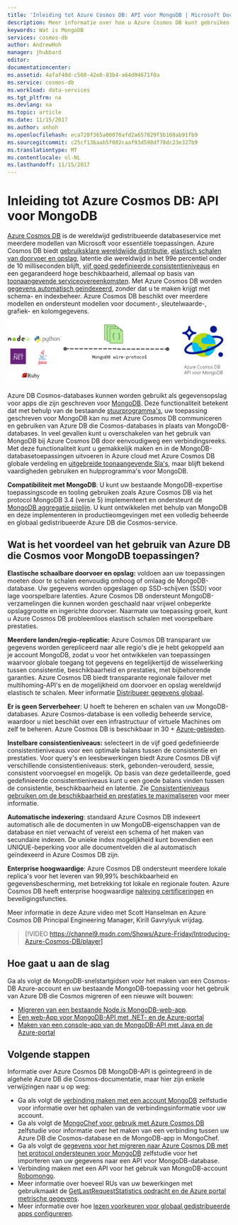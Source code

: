 ```yaml
---
title: 'Inleiding tot Azure Cosmos DB: API voor MongoDB | Microsoft Docs'
description: Meer informatie over hoe u Azure Cosmos DB kunt gebruiken om op te slaan en query grote hoeveelheden JSON-documenten met een lage latentie met behulp van de populaire OSS MongoDB APIs.
keywords: Wat is MongoDB
services: cosmos-db
author: AndrewHoh
manager: jhubbard
editor: 
documentationcenter: 
ms.assetid: 4afaf40d-c560-42e0-83b4-a64d94671f0a
ms.service: cosmos-db
ms.workload: data-services
ms.tgt_pltfrm: na
ms.devlang: na
ms.topic: article
ms.date: 11/15/2017
ms.author: anhoh
ms.openlocfilehash: eca720f365a00070afd2a657829f5b108ab91fb9
ms.sourcegitcommit: c25cf136aab5f082caaf93d598df78dc23e327b9
ms.translationtype: MT
ms.contentlocale: nl-NL
ms.lasthandoff: 11/15/2017
---
```

# <a name="introduction-to-azure-cosmos-db-api-for-mongodb"></a>Inleiding tot Azure Cosmos DB: API voor MongoDB

[Azure Cosmos DB](../cosmos-db/introduction.md) is de wereldwijd gedistribueerde databaseservice met meerdere modellen van Microsoft voor essentiële toepassingen. Azure Cosmos DB biedt [gebruiksklare wereldwijde distributie](distribute-data-globally.md), [elastisch schalen van doorvoer en opslag](partition-data.md), latentie die wereldwijd in het 99e percentiel onder de 10 milliseconden blijft, [vijf goed gedefinieerde consistentieniveaus](consistency-levels.md) en een gegarandeerd hoge beschikbaarheid, allemaal op basis van [toonaangevende serviceovereenkomsten](https://azure.microsoft.com/support/legal/sla/cosmos-db/). Met Azure Cosmos DB worden [gegevens automatisch geïndexeerd](http://www.vldb.org/pvldb/vol8/p1668-shukla.pdf), zonder dat u te maken krijgt met schema- en indexbeheer. Azure Cosmos DB beschikt over meerdere modellen en ondersteunt modellen voor document-, sleutelwaarde-, grafiek- en kolomgegevens. 

![Azure Cosmos DB: MongoDB API](./media/mongodb-introduction/cosmosdb-mongodb.png) 

Azure DB Cosmos-databases kunnen worden gebruikt als gegevensopslag voor apps die zijn geschreven voor [MongoDB](https://docs.mongodb.com/manual/introduction/). Deze functionaliteit betekent dat met behulp van de bestaande [stuurprogramma's](https://docs.mongodb.org/ecosystem/drivers/), uw toepassing geschreven voor MongoDB kan nu met Azure Cosmos DB communiceren en gebruiken van Azure DB die Cosmos-databases in plaats van MongoDB-databases. In veel gevallen kunt u overschakelen van het gebruik van MongoDB bij Azure Cosmos DB door eenvoudigweg een verbindingsreeks. Met deze functionaliteit kunt u gemakkelijk maken en in de MongoDB-databasetoepassingen uitvoeren in Azure cloud met Azure Cosmos DB globale verdeling en [uitgebreide toonaangevende Sla's](https://azure.microsoft.com/support/legal/sla/cosmos-db), maar blijft bekend vaardigheden gebruiken en hulpprogramma's voor MongoDB.

**Compatibiliteit met MongoDB**: U kunt uw bestaande MongoDB-expertise toepassingscode en tooling gebruiken zoals Azure Cosmos DB via het protocol MongoDB 3.4 (versie 5) implementeert en ondersteunt de [MongoDB aggregatie pijplijn](mongodb-feature-support.md#aggregation-pipeline). U kunt ontwikkelen met behulp van MongoDB en deze implementeren in productieomgevingen met een volledig beheerde en globaal gedistribueerde Azure DB die Cosmos-service.

## <a name="what-is-the-benefit-of-using-azure-cosmos-db-for-mongodb-applications"></a>Wat is het voordeel van het gebruik van Azure DB die Cosmos voor MongoDB toepassingen?

**Elastische schaalbare doorvoer en opslag:** voldoen aan uw toepassingen moeten door te schalen eenvoudig omhoog of omlaag de MongoDB-database. Uw gegevens worden opgeslagen op SSD-schijven (SSD) voor lage voorspelbare latenties. Azure Cosmos DB ondersteunt MongoDB-verzamelingen die kunnen worden geschaald naar vrijwel onbeperkte opslaggrootte en ingerichte doorvoer. Naarmate uw toepassing groeit, kunt u Azure Cosmos DB probleemloos elastisch schalen met voorspelbare prestaties. 

**Meerdere landen/regio-replicatie:** Azure Cosmos DB transparant uw gegevens worden gerepliceerd naar alle regio's die je hebt gekoppeld aan je account MongoDB, zodat u voor het ontwikkelen van toepassingen waarvoor globale toegang tot gegevens en tegelijkertijd de wisselwerking tussen consistentie, beschikbaarheid en prestaties, met bijbehorende garanties. Azure Cosmos DB biedt transparante regionale failover met multihoming-API's en de mogelijkheid om doorvoer en opslag wereldwijd elastisch te schalen. Meer informatie [Distribueer gegevens globaal](distribute-data-globally.md).

**Er is geen Serverbeheer**: U hoeft te beheren en schalen van uw MongoDB-databases. Azure Cosmos-database is een volledig beheerde service, waardoor u niet beschikt over een infrastructuur of virtuele Machines om zelf te beheren. Azure Cosmos DB is beschikbaar in 30 + [Azure-gebieden](https://azure.microsoft.com/regions/services/).

**Instelbare consistentieniveaus:** selecteert in de vijf goed gedefinieerde consistentieniveaus voor een optimale balans tussen de consistentie en prestaties. Voor query's en leesbewerkingen biedt Azure Cosmos DB vijf verschillende consistentieniveaus: sterk, gebonden-verouderd, sessie, consistent voorvoegsel en mogelijk. Op basis van deze gedetailleerde, goed gedefinieerde consistentieniveaus kunt u een goede balans vinden tussen de consistentie, beschikbaarheid en latentie. Zie [Consistentieniveaus gebruiken om de beschikbaarheid en prestaties te maximaliseren](consistency-levels.md) voor meer informatie.

**Automatische indexering**: standaard Azure Cosmos DB indexeert automatisch alle de documenten in uw MongoDB-eigenschappen van de database en niet verwacht of vereist een schema of het maken van secundaire indexen. De unieke index mogelijkheid kunt bovendien een UNIQUE-beperking voor alle documentvelden die al automatisch geïndexeerd in Azure Cosmos DB zijn.

**Enterprise hoogwaardige**: Azure Cosmos DB ondersteunt meerdere lokale replica's voor het leveren van 99,99% beschikbaarheid en gegevensbescherming, met betrekking tot lokale en regionale fouten. Azure Cosmos DB heeft enterprise hoogwaardige [naleving certificeringen](https://www.microsoft.com/trustcenter) en beveiligingsfuncties. 

Meer informatie in deze Azure video met Scott Hanselman en Azure Cosmos DB Principal Engineering Manager, Kirill Gavrylyuk vrijdag.

> [!VIDEO https://channel9.msdn.com/Shows/Azure-Friday/Introducing-Azure-Cosmos-DB/player]
> 

## <a name="how-to-get-started"></a>Hoe gaat u aan de slag

Ga als volgt de MongoDB-snelstartgidsen voor het maken van een Cosmos-DB Azure-account en uw bestaande MongoDB-toepassing voor het gebruik van Azure DB die Cosmos migreren of een nieuwe wilt bouwen:

* [Migreren van een bestaande Node.js MongoDB-web-app](create-mongodb-nodejs.md).
* [Een web-App voor MongoDB-API met .NET- en de Azure-portal](create-mongodb-dotnet.md)
* [Maken van een console-app van de MongoDB-API met Java en de Azure-portal](create-mongodb-java.md)

## <a name="next-steps"></a>Volgende stappen

Informatie over Azure Cosmos DB MongoDB-API is geïntegreerd in de algehele Azure DB die Cosmos-documentatie, maar hier zijn enkele verwijzingen naar u op weg:

* Ga als volgt de [verbinding maken met een account MongoDB](connect-mongodb-account.md) zelfstudie voor informatie over het ophalen van de verbindingsinformatie voor uw account.
* Ga als volgt de [MongoChef voor gebruik met Azure Cosmos DB](mongodb-mongochef.md) zelfstudie voor informatie over het maken van een verbinding tussen uw Azure DB die Cosmos-database en de MongoDB-app in MongoChef.
* Ga als volgt de [gegevens voor het migreren naar Azure Cosmos DB met het protocol ondersteunen voor MongoDB](mongodb-migrate.md) zelfstudie voor het importeren van uw gegevens naar een API voor MongoDB-database.
* Verbinding maken met een API voor het gebruik van MongoDB-account [Robomongo](mongodb-robomongo.md).
* Meer informatie over hoeveel RUs van uw bewerkingen met gebruikmaakt de [GetLastRequestStatistics opdracht en de Azure portal metrische gegevens](request-units.md#GetLastRequestStatistics).
* Meer informatie over hoe [lezen voorkeuren voor globaal gedistribueerde apps configureren](../cosmos-db/tutorial-global-distribution-mongodb.md).
